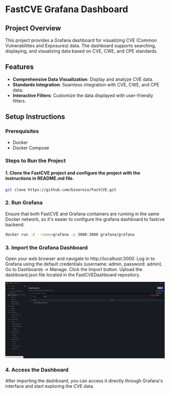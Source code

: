 # FastCVE Grafana Dashboard

## Project Overview

This project provides a Grafana dashboard for visualizing CVE (Common Vulnerabilities and Exposures) data. The dashboard supports searching, displaying, and visualizing data based on CVE, CWE, and CPE standards.

## Features

- **Comprehensive Data Visualization**: Display and analyze CVE data.
- **Standards Integration**: Seamless integration with CVE, CWE, and CPE data.
- **Interactive Filters**: Customize the data displayed with user-friendly filters.

## Setup Instructions

### Prerequisites

- Docker
- Docker Compose

### Steps to Run the Project

#### 1. Clone the FastCVE project and configure the project with the instructions in README.md file.

```bash
git clone https://github.com/binareio/FastCVE.git
```

### 2. Run Grafana

Ensure that both FastCVE and Grafana containers are running in the same Docker network, so it's easier to configure the grafana dashboard to fastcve backend.

```bash
docker run -d --name=grafana -p 3000:3000 grafana/grafana
```

### 3. Import the Grafana Dashboard

Open your web browser and navigate to http://localhost:3000.
Log in to Grafana using the default credentials (username: admin, password: admin).
Go to Dashboards -> Manage.
Click the Import button.
Upload the dashboard.json file located in the FastCVEDashboard repository.

![alt text](image.png)

### 4. Access the Dashboard

After importing the dashboard, you can access it directly through Grafana's interface and start exploring the CVE data.
